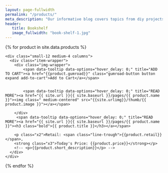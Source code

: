 ```yaml
---
layout: page-fullwidth
permalink: "/products/"
meta_description: "Our informative blog covers topics from diy projects, crafts and hobbies to marketing tips, healthy lifestyle and much more.."
header:
   title: Bookshelf
   image_fullwidth: "book-shelf-1.jpg"
---
```




<div class="row">

{% for product in site.data.products %}

    <div class="small-12 medium-4 columns">
      <div class="item-wrapper">
        <div class="img-wrapper">
            <span data-tooltip data-options="hover_delay: 0;" title="ADD TO CART"><a href="{{product.gumroad}}" class="gumroad-button button expand add-to-cart">Add to Cart</a></span>
             

            <span data-tooltip data-options="hover_delay: 0;" title="READ MORE"><a href="{{ site.url }}{{ site.baseurl }}/pages/{{ product.name }}"><img class=" medium-centered" src="{{site.urlimg}}/thumb/{{ product.image }}"></a></span>
          
        </div>  
         <span data-tooltip data-options="hover_delay: 0;" title="READ MORE"><a href="{{ site.url }}{{ site.baseurl }}/pages/{{ product.name }}"><h3 class="bold">{{ product.title }}</h3></a></span>
        
        <p class="x2">Retail: <span class="line-trough">{{product.retail}}</span>, 
        <strong class="x3">Today's Price: {{product.price}}</strong></p>
        <!-- <p>{{product.short_description}}</p> -->
      </div>  
    </div>


  {% endfor %}

  </div>
<!--   title: "Bookshelf"
subheadline: "A Step-by-Step Guide"
teaser: "This step-by-step guide helps you to customize Feeling Responsive to your needs." -->